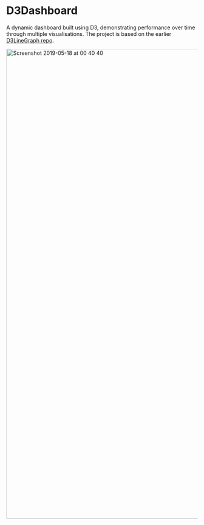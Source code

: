 # D3Dashboard

A dynamic dashboard built using D3, demonstrating performance over time through multiple visualisations. The project is based on the earlier [D3LineGraph repo](https://github.com/sleeplesseditor/D3LineGraph).

<img width="1234" alt="Screenshot 2019-05-18 at 00 40 40" src="https://user-images.githubusercontent.com/25869284/57961242-98640580-7905-11e9-8ddd-48590280f4d6.png">